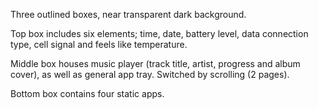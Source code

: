Three outlined boxes, near transparent dark background. 

Top box includes six elements; time, date, battery level, data connection type, cell signal and feels like temperature.

Middle box houses music player (track title, artist, progress and album cover), as well as general app tray. Switched by scrolling (2 pages).

Bottom box contains four static apps.
